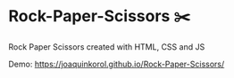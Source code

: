 # Rock-Paper-Scissors  ✂️
Rock Paper Scissors created with HTML, CSS and JS

Demo: <https://joaquinkorol.github.io/Rock-Paper-Scissors/>
